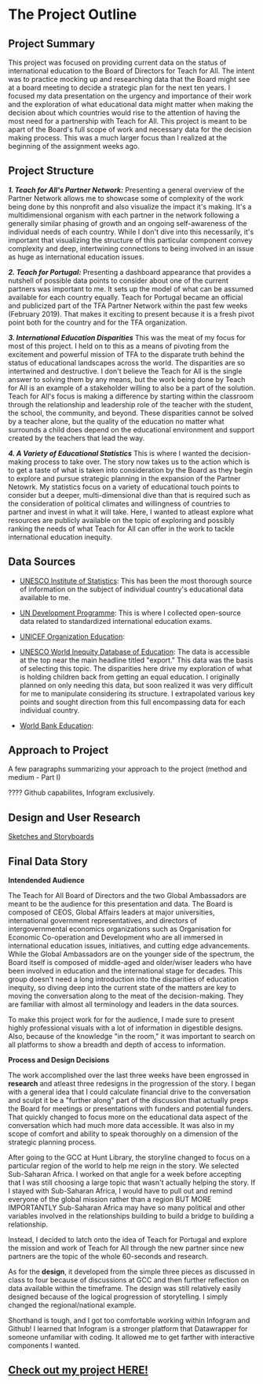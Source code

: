 # The Project Outline

## Project Summary
This project was focused on providing current data on the status of international education to the Board of Directors for Teach for All. The intent was to practice mocking up and researching data that the Board might see at a board meeting to decide a strategic plan for the next ten years. I focused my data presentation on the urgency and importance of their work and the exploration of what educational data might matter when making the decision about which countries would rise to the attention of having the most need for a partnership with Teach for All. This project is meant to be apart of the Board's full scope of work and necessary data for the decision making process. This was a much larger focus than I realized at the beginning of the assignment weeks ago. 

## Project Structure

**_1. Teach for All's Partner Network:_** Presenting a general overview of the Partner Network allows me to showcase some of complexity of the work being done by this nonprofit and also visualize the impact it's making. It's a multidimensional organism with each partner in the network following a generally similar phasing of growth and an ongoing self-awareness of the individual needs of each country. While I don't dive into this necessarily, it's important that visualizing the structure of this particular component convey complexity and deep, intertwining connections to being involved in an issue as huge as international education issues.

**_2. Teach for Portugal:_** Presenting a dashboard appearance that provides a nutshell of possible data points to consider about one of the current partners was important to me. It sets up the model of what can be assumed available for each country equally. Teach for Portugal became an official and publicized part of the TFA Partner Network within the past few weeks (February 2019). That makes it exciting to present because it is a fresh pivot point both for the country and for the TFA organization.

**_3. International Education Disparities_** This was the meat of my focus for most of this project. I held on to this as a means of pivoting from the excitement and powerful mission of TFA to the disparate truth behind the status of educational landscapes across the world. The disparities are so intertwined and destructive. I don't believe the Teach for All is the single answer to solving them by any means, but the work being done by Teach for All is an example of a stakeholder willing to also be a part of the solution. Teach for All's focus is making a difference by starting within the classroom through the relationship and leadership role of the teacher with the student, the school, the community, and beyond. These disparities cannot be solved by a teacher alone, but the quality of the education no matter what surrounds a child does depend on the educational environment and support created by the teachers that lead the way.

**_4. A Variety of Educational Statistics_** This is where I wanted the decision-making process to take over. The story now takes us to the action which is to get a taste of what is taken into consideration by the Board as they begin to explore and pursue strategic planning in the expansion of the Partner Netowrk. My statistics focus on a variety of educational touch points to consider but a deeper, multi-dimensional dive than that is required such as the consideration of political climates and willingness of countries to partner and invest in what it will take. Here, I wanted to atleast explore what resources are publicly available on the topic of exploring and possibly ranking the needs of what Teach for All can offer in the work to tackle international education inequity.

## Data Sources 

  * [UNESCO Institute of Statistics](): This has been the most thorough source of information on the subject of individual country's educational data available to me.
  
  * [UN Development Programme](): This is where I collected open-source data related to standardized international education exams. 
  
  * [UNICEF Organization Education](): 
  
  * [UNESCO World Inequity Database of Education](https://www.education-inequalities.org/indicators/edu4#?sort=mean&dimension=sex&group=all&age_group=edu4_2024&countries=all): The data is accessible at the top near the main headline titled "export." This data was the basis of selecting this topic. The disparities here drive my exploration of what is holding children back from getting an equal education. I originally planned on only needing this data, but soon realized it was very difficult for me to manipulate considering its structure. I extrapolated various key points and sought direction from this full encompassing data for each individual country. 
  
  * [World Bank Education](): 

## Approach to Project

A few paragraphs summarizing your approach to the project (method and medium - Part I)

???? Github capabilites, Infogram exclusively.

## Design and User Research

[Sketches and Storyboards](final_project_part2_NinaChavez.md)

## Final Data Story

**Intendended Audience**

The Teach for All Board of Directors and the two Global Ambassadors are meant to be the audience for this presentation and data. The Board is composed of CEOS, Global Affairs leaders at major universities, international government representatives, and directors of intergovernmental economics organizations such as Organisation for Economic Co-operation and Development who are all immersed in international education issues, initiatives, and cutting edge advancements. While the Global Ambassadors are on the younger side of the spectrum, the Board itself is composed of middle-aged and older/wiser leaders who have been involved in education and the international stage for decades. This group doesn't need a long introduction into the disparities of education inequity, so diving deep into the current state of the matters are key to moving the conversation along to the meat of the decision-making. They are familiar with almost all terminology and leaders in the data sources.

To make this project work for for the audience, I made sure to present highly professional visuals with a lot of information in digestible designs. Also, because of the knowledge "in the room," it was important to search on all platforms to show a breadth and depth of access to information. 

**Process and Design Decisions**

The work accomplished over the last three weeks have been engrossed in **research** and atleast three redesigns in the progression of the story. I began with a general idea that I could calculate financial drive to the conversation and sculpt it be a "further along" part of the discussion that actually preps the Board for meetings or presentations with funders and potential funders. That quickly changed to focus more on the educational data aspect of the conversation which had much more data accessible. It was also in my scope of comfort and ability to speak thoroughly on a dimension of the strategic planning process. 

After going to the GCC at Hunt Library, the storyline changed to focus on a particular region of the world to help me reign in the story. We selected Sub-Saharan Africa. I worked on that angle for a week before accepting that I was still choosing a large topic that wasn't actually helping the story. If I stayed with Sub-Saharan Africa, I would have to pull out and remind everyone of the global mission rather than a region BUT MORE IMPORTANTLY Sub-Saharan Africa may have so many political and other variables involved in the relationships building to build a bridge to building a relationship. 

Instead, I decided to latch onto the idea of Teach for Portugal and explore the mission and work of Teach for All through the new partner since new partners are the topic of the whole 60-seconds and research. 

As for the **design**, it developed from the simple three pieces as discussed in class to four because of discussions at GCC and then further reflection on data available within the timeframe. The design was still relatively easily designed because of the logical progression of storytelling. I simply changed the regional/national example.

Shorthand is tough, and I got too comfortable working within Infogram and Github! I learned that Infogram is a stronger platform that Datawrapper for someone unfamiliar with coding. It allowed me to get farther with interactive components I wanted.

## [Check out my project HERE!](https://atchavez888.github.io/Nina-Chavez/)
